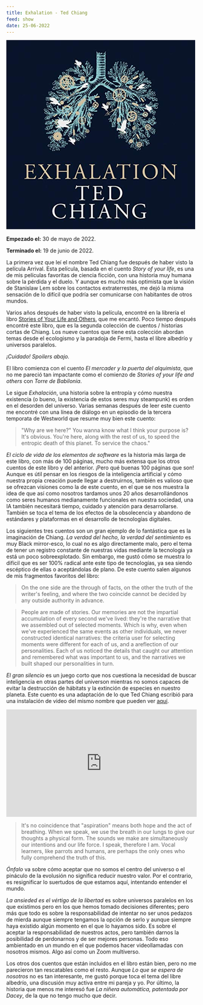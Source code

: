 ```yaml
---
title: Exhalation - Ted Chiang
feed: show
date: 25-06-2022
---
```


![Portada](/assets/img/tedchiang_exhalation.jpg "Portada del libro")

**Empezado el:** 30 de mayo de 2022.

**Terminado el:**  19 de junio de 2022.

La primera vez que leí el nombre Ted Chiang fue después de haber visto la película Arrival. Esta película, basada en el cuento *Story of your life*, es una de mis películas favoritas de ciencia ficción, con una historia muy humana sobre la pérdida y el duelo. Y aunque es mucho más optimista que la visión de Stanislaw Lem sobre los contactos extraterrestes, me dejó la misma sensación de lo difícil que podría ser comunicarse con habitantes de otros mundos.

Varios años después de haber visto la película, encontré en la librería el libro [Stories of Your Life and Others](https://en.wikipedia.org/wiki/Stories_of_Your_Life_and_Others), que me encantó. Poco tiempo después encontré este libro, que es la segunda colección de cuentos / historias cortas de Chiang. Los nueve cuentos que tiene esta colección abordan temas desde el ecologismo y la paradoja de Fermi, hasta el libre albedrío y universos paralelos. 

*¡Cuidado! Spoilers abajo.*

El libro comienza con el cuento *El mercader y la puerta del alquimista*, que no me pareció tan impactante como el comienzo de *Stories of your life and others*  con *Torre de Babilonia*.

Le sigue *Exhalación*, una historia sobre la entropía y cómo nuestra existencia (o bueno, la existencia de estos seres muy steampunk) es orden en el desorden del universo. Varias semanas después de leer este cuento me encontré con una línea de diálogo en un episodio de la tercera temporata de Westworld que resume muy bien este cuento:

> "Why are we here?" You wanna know what I think your purpose is? It's obvious. You're here, along with the rest of us, to speed the entropic death of this planet. To service the chaos."

*El ciclo de vida de los elementos de software* es la historia más larga de este libro, con más de 100 páginas, mucho más extensa que los otros cuentos de este libro y del anterior. ¡Pero qué buenas 100 páginas que son! Aunque es útil pensar en los riesgos de la inteligencia artificial y cómo nuestra propia creación puede llegar a destruirnos, también es valioso que se ofrezcan visiones como la de este cuento, en el que se nos muestra la idea de que así como nosotros tardamos unos 20 años desarrollándonos como seres humanos medianamente funcionales en nuestra sociedad, una IA también necesitará tiempo, cuidado y atención para desarrollarse. También se toca el tema de los efectos de la obsolecencia y abandono de estándares y plataformas en el desarrollo de tecnologías digitales.

Los siguientes tres cuentos son un gran ejemplo de lo fantástica que es la imaginación de Chiang. *La verdad del hecho, la verdad del sentimiento* es muy Black mirror-esco, lo cual no es algo directamente malo, pero el tema de tener un registro constante de nuestras vidas mediante la tecnología ya está un poco sobreexplotado. Sin embargo, me gustó cómo se muestra lo difícil que es ser 100% radical ante este tipo de tecnologías, ya sea siendo escéptico de ellas o aceptándolas de plano. De este cuento salen algunos de mis fragmentos favoritos del libro:

> On the one side are the through of facts, on the other the truth of the writer's feeling, and where the two coincide cannot be decided by any outside authority in advance.

> People are made of stories. Our memories are not the impartial accumulation of every second we've lived: they're the narrative that we assembled out of selected moments. Which is why, even when we've experienced the same events as other individuals, we never constructed identical narratives: the criteria user for selecting moments were different for each of us, and a areflection of our personalities. Each of us noticed the details that caught our attention and remembered what was important to us, and the narratives we built shaped our personalities in turn.

*El gran silencio* es un juego corto que nos cuestiona la necesidad de buscar inteligencia en otras partes del universon mientras no somos capaces de evitar la destrucción de hábitats y la extinción de especies en nuestro planeta. Este cuento es una adaptación de lo que Ted Chiang escribió para una instalación de video del mismo nombre que pueden ver [aquí](https://vimeo.com/195588827).

<div style="padding:56.25% 0 0 0;position:relative;"><iframe src="https://player.vimeo.com/video/195588827?h=dcc58f5943&color=ff9933" style="position:absolute;top:0;left:0;width:100%;height:100%;" frameborder="0" allow="autoplay; fullscreen; picture-in-picture" allowfullscreen></iframe></div><script src="https://player.vimeo.com/api/player.js"></script>

> It's no coincidence that "aspiration" means both hope and the act of breathing.
> When we speak, we use the breath in our lungs to give our thoughts a physical form. The sounds we make are simultaneously our intentions and our life force.
> I speak, therefore I am. Vocal learners, like parrots and humans, are perhaps the only ones who fully comprehend the truth of this.

*Ónfalo* va sobre cómo aceptar que no somos el centro del universo o el pináculo de la evolusión no significa reducir nuestro valor. Por el contrario, es resignificar lo suertudos de que estamos aquí, intentando entender el mundo. 

*La ansieded es el vértigo de la libertad* es sobre universos paralelos en los que existimos pero en los que hemos tomado decisiones diferentes; pero más que todo es sobre la responsabilidad de intentar no ser unos pedazos de mierda aunque siempre tengamos la opción de serlo y aunque siempre haya existido algún momento en el que lo hayamos sido. Es sobre el aceptar la responsabilidad de nuestros actos, pero también darnos la posibilidad de perdonarnos y de ser mejores personas. Todo eso ambientado en un mundo en el que podemos hacer videollamadas con nosotros mismos. Algo así como un Zoom multiverso.

Los otros dos cuentos que están incluidos en el libro están bien, pero no me parecieron tan rescatables como el resto. Aunque *Lo que se espera de nosotros* no es tan interesante, me gustó porque toca el tema del libre albedrío, una discusión muy activa entre mi pareja y yo. Por último, la historia que menos me interesó fue *La niñera automática, patentada por Dacey*, de la que no tengo mucho que decir. 
